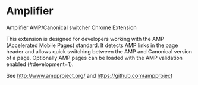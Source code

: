 # Amplifier
Amplifier AMP/Canonical switcher Chrome Extension

This extension is designed for developers working with the AMP (Accelerated Mobile Pages) standard.  It detects AMP links
in the page header and allows quick switching between the AMP and Canonical version of a page.  Optionally AMP pages can be loaded
with the AMP validation enabled (#development=1).

See http://www.ampproject.org/ and https://github.com/ampproject